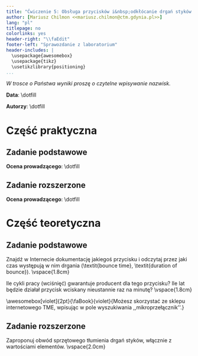 ```yaml
---
title: "Ćwiczenie 5: Obsługa przycisków i&nbsp;odkłócanie drgań styków (_debouncing_)"
author: [Mariusz Chilmon <<mariusz.chilmon@ctm.gdynia.pl>>]
lang: "pl"
titlepage: no
colorlinks: yes
header-right: "\\faEdit"
footer-left: "Sprawozdanie z laboratorium"
header-includes: |
  \usepackage{awesomebox}
  \usepackage{tikz}
  \usetikzlibrary{positioning}
...
```


_W trosce o Państwa wyniki proszę o czytelne wpisywanie nazwisk._

**Data**: \dotfill

**Autorzy**: \dotfill

# Część praktyczna

## Zadanie podstawowe

**Ocena prowadzącego**: \dotfill

## Zadanie rozszerzone

**Ocena prowadzącego**: \dotfill

# Część teoretyczna

## Zadanie podstawowe

Znajdź w Internecie dokumentację jakiegoś przycisku i odczytaj przez jaki czas występują w nim drgania (\textit{bounce time}, \textit{duration of bounce}).
\vspace{1.8cm}

Ile cykli pracy (wciśnięć) gwarantuje producent dla tego przycisku? Ile lat będzie działał przycisk wciskany nieustannie raz na minutę?
\vspace{1.8cm}

\awesomebox[violet]{2pt}{\faBook}{violet}{Możesz skorzystać ze sklepu internetowego TME, wpisując w pole wyszukiwania ,,mikroprzełącznik''.}

## Zadanie rozszerzone

Zaproponuj obwód sprzętowego tłumienia drgań styków, włącznie z wartościami elementów.
\vspace{2.0cm}
